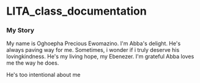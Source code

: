 # LITA_class_documentation

### My Story

My name is Oghoepha Precious Ewomazino. I'm Abba's delight. He's always paving way for me. Sometimes, i wonder if i truly deserve his lovingkindness. He's my living hope, my Ebenezer. I'm grateful Abba loves me the way he does.

He's too intentional about me

